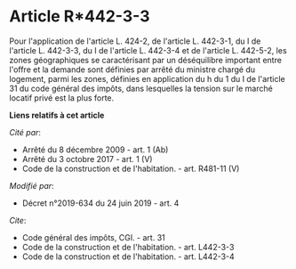 # Article R*442-3-3

Pour l'application de l'article L. 424-2, de l'article L. 442-3-1, du I de l'article L. 442-3-3, du I de l'article L. 442-3-4
et de l'article L. 442-5-2, les zones géographiques se caractérisant par un déséquilibre important entre l'offre et la
demande sont définies par arrêté du ministre chargé du logement, parmi les zones, définies en application du h du 1 du I de
l'article 31 du code général des impôts, dans lesquelles la tension sur le marché locatif privé est la plus forte.

**Liens relatifs à cet article**

_Cité par_:

  - Arrêté du 8 décembre 2009 - art. 1 (Ab)
  - Arrêté du 3 octobre 2017 - art. 1 (V)
  - Code de la construction et de l'habitation. - art. R481-11 (V)

_Modifié par_:

  - Décret n°2019-634 du 24 juin 2019 - art. 4

_Cite_:

  - Code général des impôts, CGI. - art. 31
  - Code de la construction et de l'habitation. - art. L442-3-3
  - Code de la construction et de l'habitation. - art. L442-3-4
